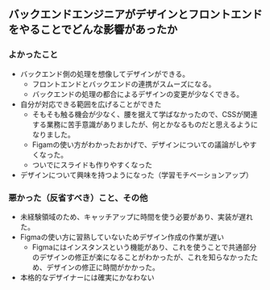 ## バックエンドエンジニアがデザインとフロントエンドをやることでどんな影響があったか
### よかったこと
- バックエンド側の処理を想像してデザインができる。
  - フロントエンドとバックエンドの連携がスムーズになる。
  - バックエンドの処理の都合によるデザインの変更が少なくできる。
- 自分が対応できる範囲を広げることができた
  - そもそも触る機会が少なく、腰を据えて学ばなかったので、CSSが関連する業務に苦手意識がありましたが、何とかなるものだと思えるようになりました。
  - Figamの使い方がわかったおかげで、デザインについての議論がしやすくなった。
  - ついでにスライドも作りやすくなった
- デザインについて興味を持つようになった（学習モチベーションアップ）
  
### 悪かった（反省すべき）こと、その他
- 未経験領域のため、キャッチアップに時間を使う必要があり、実装が遅れた。
- Figmaの使い方に習熟していないためデザイン作成の作業が遅い
    - Figmaにはインスタンスという機能があり、これを使うことで共通部分のデザインの修正が楽になることがわかったが、これを知らなかったため、デザインの修正に時間がかかった。
- 本格的なデザイナーには確実にかなわない